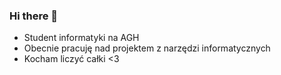 ### Hi there 👋

- Student informatyki na AGH
- Obecnie pracuję nad projektem z narzędzi informatycznych
- Kocham liczyć całki <3
